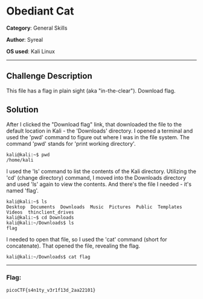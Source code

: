 # Obediant Cat

**Category**: General Skills

**Author**: Syreal

**OS used**: Kali Linux

----

## Challenge Description
This file has a flag in plain sight (aka "in-the-clear"). Download flag.

## Solution

After I clicked the "Download flag" link, that downloaded the file to the default location in Kali - the 'Downloads' directory. I opened a terminal and used
the 'pwd' command to figure out where I was in the file system. The command 'pwd' stands for 'print working directory'.

```
kali@kali:~$ pwd
/home/kali
```

I used the 'ls' command to list the contents of the Kali directory. Utilizing the 'cd' (change directory) command, I moved into the Downloads directory and
used 'ls' again to view the contents. And there's the file I needed - it's named 'flag'.
```
kali@kali:~$ ls 
Desktop  Documents  Downloads  Music  Pictures  Public  Templates  Videos  thinclient_drives
kali@kali:~$ cd Downloads
kali@kali:~/Downloads$ ls
flag
```
I needed to open that file, so I used the 'cat' command (short for concatenate). That opened the file, revealing the flag.

```
kali@kali:~/Downloads$ cat flag
```
----

### Flag:
```
picoCTF{s4n1ty_v3r1f13d_2aa22101}
```


